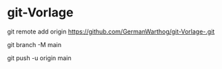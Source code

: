 # git-Vorlage

git remote add origin https://github.com/GermanWarthog/git-Vorlage-.git

git branch -M main

git push -u origin main
